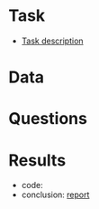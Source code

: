 # Task
- [Task description](https://github.com/yurywallet/test_assignments/blob/main/Bolt_(BA%2Csupport)/Business%20Analyst%20-%20Homework.pdf)

# Data


# Questions


# Results

- code:
- conclusion: [report](https://github.com/yurywallet/test_assignments/blob/main/Bolt_(BA%2Csupport)/Business_Analyst_report_yury_koshelyuk.pdf)
